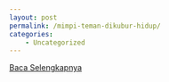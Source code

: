 ```yaml
---
layout: post
permalink: /mimpi-teman-dikubur-hidup/
categories:
    - Uncategorized
---
```


[Baca Selengkapnya](/05)